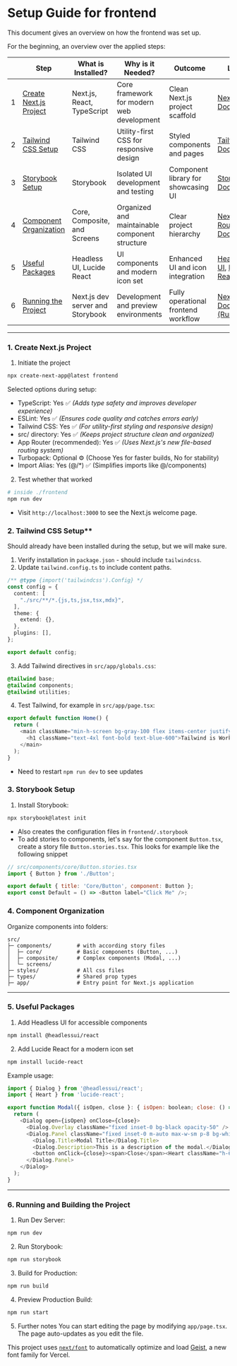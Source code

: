 # Setup Guide for frontend

This document gives an overview on how the frontend was set up.

For the beginning, an overview over the applied steps:

|   | Step                                                       | What is Installed?                  | Why is it Needed?                                   | Outcome                               | Link                                                                        |
|---|------------------------------------------------------------|-------------------------------------|-----------------------------------------------------|---------------------------------------|-----------------------------------------------------------------------------|
| 1 | [Create Next.js Project](#1-create-nextjs-project)         | Next.js, React, TypeScript          | Core framework for modern web development           | Clean Next.js project scaffold        | [Next.js Docs](https://nextjs.org/docs)                                     |
| 2 | [Tailwind CSS Setup](#2-tailwind-css-setup)                | Tailwind CSS                        | Utility-first CSS for responsive design             | Styled components and pages           | [Tailwind Docs](https://tailwindcss.com/docs)                               |
| 3 | [Storybook Setup](#3-storybook-setup)                      | Storybook                           | Isolated UI development and testing                 | Component library for showcasing UI   | [Storybook Docs](https://storybook.js.org/docs/react)                       |
| 4 | [Component Organization](#4-component-organization)        | Core, Composite, and Screens        | Organized and maintainable component structure      | Clear project hierarchy               | [Next.js Routing Docs](https://nextjs.org/docs/routing/introduction)        |
| 5 | [Useful Packages](#5-useful-packages)                      | Headless UI, Lucide React           | UI components and modern icon set                   | Enhanced UI and icon integration      | [Headless UI](https://headlessui.com/), [Lucide React](https://lucide.dev/) |
| 6 | [Running the Project](#6-running-and-building-the-project) | Next.js dev server and Storybook    | Development and preview environments                | Fully operational frontend workflow   | [Next.js Docs (Running)](https://nextjs.org/docs/getting-started)           |

---

### 1. Create Next.js Project
1. Initiate the project
```bash
npx create-next-app@latest frontend
```
Selected options during setup:
- TypeScript: Yes ✅ *(Adds type safety and improves developer experience)*
- ESLint: Yes ✅ *(Ensures code quality and catches errors early)*
- Tailwind CSS: Yes ✅ *(For utility-first styling and responsive design)*
- src/ directory: Yes ✅ *(Keeps project structure clean and organized)*
- App Router (recommended): Yes ✅ *(Uses Next.js's new file-based routing system)*
- Turbopack: Optional ⚙️ (Choose Yes for faster builds, No for stability)
- Import Alias: Yes (@/*) ✅ (Simplifies imports like @/components)

2. Test whether that worked
```bash
# inside ./frontend
npm run dev
```
- Visit `http://localhost:3000` to see the Next.js welcome page.

### 2. Tailwind CSS Setup**
Should already have been installed during the setup, but we will make sure.

1. Verify installation in `package.json` - should include `tailwindcss`.
2. Update `tailwind.config.ts` to include content paths.
```typescript
/** @type {import('tailwindcss').Config} */
const config = {
  content: [
    "./src/**/*.{js,ts,jsx,tsx,mdx}",
  ],
  theme: {
    extend: {},
  },
  plugins: [],
};

export default config;
```

3. Add Tailwind directives in `src/app/globals.css`:
```css
@tailwind base;
@tailwind components;
@tailwind utilities;
```

4. Test Tailwind, for example in `src/app/page.tsx`:
```javascript
export default function Home() {
  return (
    <main className="min-h-screen bg-gray-100 flex items-center justify-center">
      <h1 className="text-4xl font-bold text-blue-600">Tailwind is Working! 🎨</h1>
    </main>
  );
}
```
- Need to restart `npm run dev` to see updates

### 3. Storybook Setup
1. Install Storybook:
```bash
npx storybook@latest init
```
- Also creates the configuration files in `frontend/.storybook`
- To add stories to components, let's say for the component `Button.tsx`, create a story file `Button.stories.tsx`. This looks for example like the following snippet

```javascript
// src/components/core/Button.stories.tsx
import { Button } from './Button';

export default { title: 'Core/Button', component: Button };
export const Default = () => <Button label="Click Me" />;
```

### 4. Component Organization
Organize components into folders:
```
src/
├─ components/        # with according story files
│  ├─ core/           # Basic components (Button, ...)
│  ├─ composite/      # Complex components (Modal, ...)
│  └─ screens/        
├─ styles/            # All css files
├─ types/             # Shared prop types
├─ app/               # Entry point for Next.js application
```

---

### 5. Useful Packages
1. Add Headless UI for accessible components
```bash
npm install @headlessui/react
```
2. Add Lucide React for a modern icon set
```bash
npm install lucide-react
```

Example usage:
```javascript
import { Dialog } from '@headlessui/react';
import { Heart } from 'lucide-react';

export function Modal({ isOpen, close }: { isOpen: boolean; close: () => void }) {
  return (
    <Dialog open={isOpen} onClose={close}>
      <Dialog.Overlay className="fixed inset-0 bg-black opacity-50" />
      <Dialog.Panel className="fixed inset-0 m-auto max-w-sm p-8 bg-white">
        <Dialog.Title>Modal Title</Dialog.Title>
        <Dialog.Description>This is a description of the modal.</Dialog.Description>
        <button onClick={close}><span>Close</span><Heart className="h-6 w-6 text-red-500" /></button>
      </Dialog.Panel>
    </Dialog>
  );
}
```

---

### 6. Running and Building the Project
1. Run Dev Server:
```bash
npm run dev
```
2. Run Storybook:
```bash
npm run storybook
```
3. Build for Production:
```bash
npm run build
```
4. Preview Production Build:
```bash
npm run start
```

5. Further notes
You can start editing the page by modifying `app/page.tsx`. The page auto-updates as you edit the file.

This project uses [`next/font`](https://nextjs.org/docs/app/building-your-application/optimizing/fonts) to automatically optimize and load [Geist](https://vercel.com/font), a new font family for Vercel.
